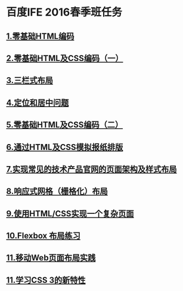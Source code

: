 # 百度IFE 2016春季班任务

## [1.零基础HTML编码](http://ife.baidu.com/task/detail?taskId=1)

## [2.零基础HTML及CSS编码（一）](http://ife.baidu.com/task/detail?taskId=2)

## [3.三栏式布局](http://ife.baidu.com/task/detail?taskId=3)

## [4.定位和居中问题](http://ife.baidu.com/task/detail?taskId=4)

## [5.零基础HTML及CSS编码（二）](http://ife.baidu.com/task/detail?taskId=5)

## [6.通过HTML及CSS模拟报纸排版](http://ife.baidu.com/task/detail?taskId=6)

## [7.实现常见的技术产品官网的页面架构及样式布局](http://ife.baidu.com/task/detail?taskId=7)

## [8.响应式网格（栅格化）布局](http://ife.baidu.com/task/detail?taskId=8)

## [9.使用HTML/CSS实现一个复杂页面](http://ife.baidu.com/task/detail?taskId=9)

## [10.Flexbox 布局练习](http://ife.baidu.com/task/detail?taskId=10)

## [11.移动Web页面布局实践](http://ife.baidu.com/task/detail?taskId=11)

## [11.学习CSS 3的新特性](http://ife.baidu.com/task/detail?taskId=12)

